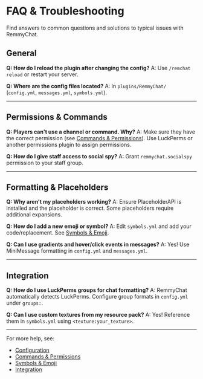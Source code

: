 # FAQ & Troubleshooting

Find answers to common questions and solutions to typical issues with RemmyChat.

## General

**Q: How do I reload the plugin after changing the config?**
A: Use `/remchat reload` or restart your server.

**Q: Where are the config files located?**
A: In `plugins/RemmyChat/` (`config.yml`, `messages.yml`, `symbols.yml`).

---

## Permissions & Commands

**Q: Players can't use a channel or command. Why?**
A: Make sure they have the correct permission (see [Commands & Permissions](./commands.md)). Use LuckPerms or another permissions plugin to assign permissions.

**Q: How do I give staff access to social spy?**
A: Grant `remmychat.socialspy` permission to your staff group.

---

## Formatting & Placeholders

**Q: Why aren't my placeholders working?**
A: Ensure PlaceholderAPI is installed and the placeholder is correct. Some placeholders require additional expansions.

**Q: How do I add a new emoji or symbol?**
A: Edit `symbols.yml` and add your code/replacement. See [Symbols & Emoji](./symbols.md).

**Q: Can I use gradients and hover/click events in messages?**
A: Yes! Use MiniMessage formatting in `config.yml` and `messages.yml`.

---

## Integration

**Q: How do I use LuckPerms groups for chat formatting?**
A: RemmyChat automatically detects LuckPerms. Configure group formats in `config.yml` under `groups:`.

**Q: Can I use custom textures from my resource pack?**
A: Yes! Reference them in `symbols.yml` using `<texture:your_texture>`.

---

For more help, see:
- [Configuration](./configuration.md)
- [Commands & Permissions](./commands.md)
- [Symbols & Emoji](./symbols.md)
- [Integration](./integration.md) 